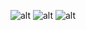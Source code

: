 ![alt](https://raw.githubusercontent.com/hellzerg/optimizer/master/images/1.PNG)
![alt](https://raw.githubusercontent.com/hellzerg/optimizer/master/images/2.PNG)
![alt](https://raw.githubusercontent.com/hellzerg/optimizer/master/images/3.PNG)
